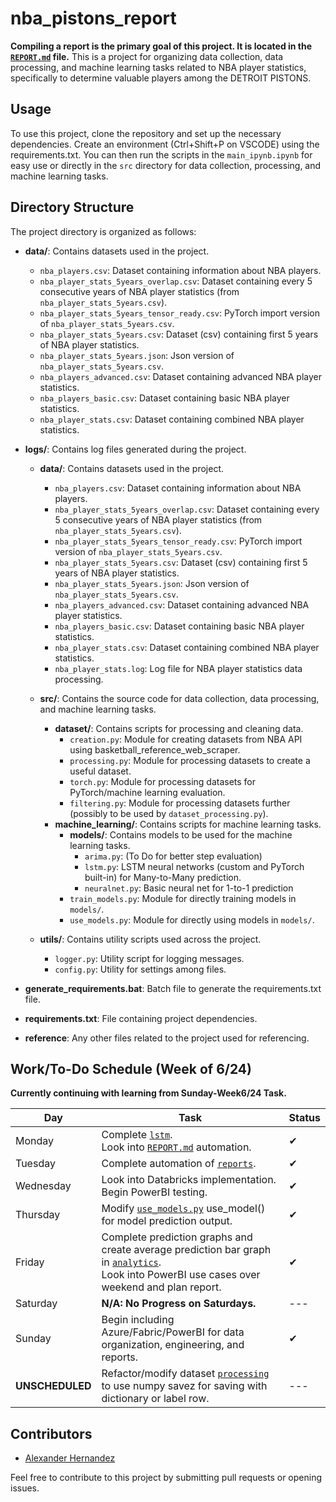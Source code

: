 # nba_pistons_report

**Compiling a report is the primary goal of this project. It is located in the [`REPORT.md`](REPORT.md) file.**
This is a project for organizing data collection, data processing, and machine learning tasks related to NBA player statistics, specifically to determine valuable players among the DETROIT PISTONS.

## Usage

To use this project, clone the repository and set up the necessary dependencies.
Create an environment (Ctrl+Shift+P on VSCODE) using the requirements.txt.
You can then run the scripts in the `main_ipynb.ipynb` for easy use or directly in the `src` directory for data collection, processing, and machine learning tasks.

## Directory Structure

The project directory is organized as follows:

- **data/**: Contains datasets used in the project.

  - `nba_players.csv`: Dataset containing information about NBA players.
  - `nba_player_stats_5years_overlap.csv`: Dataset containing every 5 consecutive years of NBA player statistics (from `nba_player_stats_5years.csv`).
  - `nba_player_stats_5years_tensor_ready.csv`: PyTorch import version of `nba_player_stats_5years.csv`.
  - `nba_player_stats_5years.csv`: Dataset (csv) containing first 5 years of NBA player statistics.
  - `nba_player_stats_5years.json`: Json version of `nba_player_stats_5years.csv`.
  - `nba_players_advanced.csv`: Dataset containing advanced NBA player statistics.
  - `nba_players_basic.csv`: Dataset containing basic NBA player statistics.
  - `nba_player_stats.csv`: Dataset containing combined NBA player statistics.

- **logs/**: Contains log files generated during the project.

  - **data/**: Contains datasets used in the project.

    - `nba_players.csv`: Dataset containing information about NBA players.
    - `nba_player_stats_5years_overlap.csv`: Dataset containing every 5 consecutive years of NBA player statistics (from `nba_player_stats_5years.csv`).
    - `nba_player_stats_5years_tensor_ready.csv`: PyTorch import version of `nba_player_stats_5years.csv`.
    - `nba_player_stats_5years.csv`: Dataset (csv) containing first 5 years of NBA player statistics.
    - `nba_player_stats_5years.json`: Json version of `nba_player_stats_5years.csv`.
    - `nba_players_advanced.csv`: Dataset containing advanced NBA player statistics.
    - `nba_players_basic.csv`: Dataset containing basic NBA player statistics.
    - `nba_player_stats.csv`: Dataset containing combined NBA player statistics.
    - `nba_player_stats.log`: Log file for NBA player statistics data processing.

  - **src/**: Contains the source code for data collection, data processing, and machine learning tasks.

    - **dataset/**: Contains scripts for processing and cleaning data.
      - `creation.py`: Module for creating datasets from NBA API using basketball_reference_web_scraper.
      - `processing.py`: Module for processing datasets to create a useful dataset.
      - `torch.py`: Module for processing datasets for PyTorch/machine learning evaluation.
      - `filtering.py`: Module for processing datasets further (possibly to be used by `dataset_processing.py`).
    - **machine_learning/**: Contains scripts for machine learning tasks.
      - **models/**: Contains models to be used for the machine learning tasks.
        - `arima.py`: (To Do for better step evaluation)
        - `lstm.py`: LSTM neural networks (custom and PyTorch built-in) for Many-to-Many prediction.
        - `neuralnet.py`: Basic neural net for 1-to-1 prediction
      - `train_models.py`: Module for directly training models in `models/`.
      - `use_models.py`: Module for directly using models in `models/`.

  - **utils/**: Contains utility scripts used across the project.

    - `logger.py`: Utility script for logging messages.
    - `config.py`: Utility for settings among files.

- **generate_requirements.bat**: Batch file to generate the requirements.txt file.
- **requirements.txt**: File containing project dependencies.
- **reference**: Any other files related to the project used for referencing.

## Work/To-Do Schedule **(Week of 6/24)**
**Currently continuing with learning from Sunday-Week6/24 Task.**

| Day       | Task | Status |
| --------- | --------- | --------- |
| Monday    | Complete [`lstm`](src/machine_learning/models/lstm.py). **<br>** Look into [`REPORT.md`](REPORT.md) automation. | &#x2714; |
| Tuesday   | Complete automation of [`reports`](reports/). | &#x2714; |
| Wednesday | Look into Databricks implementation. Begin PowerBI testing. | &#x2714; |
| Thursday  | Modify [`use_models.py`](src/machine_learning/use_models.py) use_model() for model prediction output. | &#x2714; |
| Friday    | Complete prediction graphs and create average prediction bar graph in [`analytics`](src/dataset/analytics.py). **<br>** Look into PowerBI use cases over weekend and plan report. | &#x2714; |
| Saturday  | **N/A: No Progress on Saturdays.** | --- |
| Sunday    | Begin including Azure/Fabric/PowerBI for data organization, engineering, and reports. | &#x2714; |
| **UNSCHEDULED** | Refactor/modify dataset [`processing`]() to use numpy savez for saving with dictionary or label row. | --- |

## Contributors

- [Alexander Hernandez](https://github.com/ahernandezjr)

Feel free to contribute to this project by submitting pull requests or opening issues.
